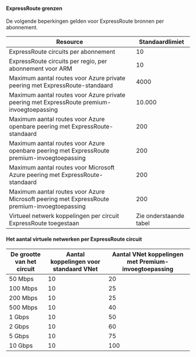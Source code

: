 #### <a name="expressroute-limits"></a>ExpressRoute grenzen

De volgende beperkingen gelden voor ExpressRoute bronnen per abonnement.

| Resource | Standaardlimiet |
|---|---|
| ExpressRoute circuits per abonnement | 10 |
| ExpressRoute circuits per regio, per abonnement voor ARM | 10 |
| Maximum aantal routes voor Azure private peering met ExpressRoute-standaard | 4000 |
| Maximum aantal routes voor Azure private peering met ExpressRoute premium-invoegtoepassing | 10.000 |
| Maximum aantal routes voor Azure openbare peering met ExpressRoute-standaard | 200 |
| Maximum aantal routes voor Azure openbare peering met ExpressRoute premium-invoegtoepassing | 200 |
| Maximum aantal routes voor Microsoft Azure peering met ExpressRoute-standaard | 200 |
| Maximum aantal routes voor Azure Microsoft peering met ExpressRoute premium-invoegtoepassing | 200 |
| Virtueel netwerk koppelingen per circuit ExpressRoute toegestaan | Zie onderstaande tabel |

#### <a name="number-of-virtual-networks-per-expressroute-circuit"></a>Het aantal virtuele netwerken per ExpressRoute circuit

| **De grootte van het circuit** | **Aantal koppelingen voor standaard VNet** | **Aantal VNet koppelingen met Premium-invoegtoepassing** |
|---|---|---|
| 50 Mbps | 10 | 20 |
| 100 Mbps | 10 | 25 |
| 200 Mbps | 10 | 25 |
| 500 Mbps | 10 | 40 |
| 1 Gbps | 10 | 50 |
| 2 Gbps | 10 | 60 |
| 5 Gbps | 10 | 75 |
| 10 Gbps | 10 | 100 |

